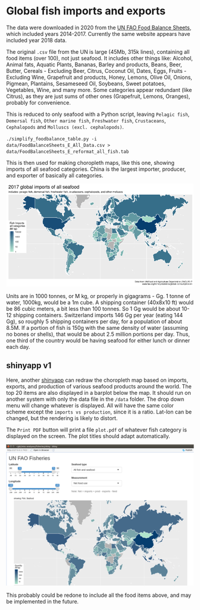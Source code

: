 # Global fish imports and exports #
The data were downloaded in 2020 from the [UN FAO Food Balance Sheets](http://www.fao.org/faostat/en/#data/FBS), which included years 2014-2017. Currently the same website appears have included year 2018 data.

The original `.csv` file from the UN is large (45Mb, 315k lines), containing all food items (over 100), not just seafood. It includes other things like: Alcohol, Animal fats, Aquatic Plants, Bananas, Barley and products, Beans, Beer, Butter, Cereals - Excluding Beer, Citrus, Coconut Oil, Dates, Eggs, Fruits - Excluding Wine, Grapefruit and products, Honey, Lemons, Olive Oil, Onions, Pigmean, Plantains, Sesameseed Oil, Soybeans, Sweet potatoes, Vegetables, Wine, and many more. Some categories appear redundant (like Citrus), as they are just sums of other ones (Grapefruit, Lemons, Oranges), probably for convenience.

This is reduced to only seafood with a Python script, leaving `Pelagic fish`, `Demersal fish`, `Other marine fish`, `Freshwater fish`, `Crustaceans`, `Cephalopods` and `Molluscs (excl. cephalopods)`.

`./simplify_foodbalance_table.py -i data/FoodBalanceSheets_E_All_Data.csv > data/FoodBalanceSheets_E_reformat_all_fish.tab`

This is then used for making choropleth maps, like this one, showing imports of all seafood categories. China is the largest importer, producer, and exporter of basically all categories.

![global_fish_imports_only_2017.png](https://github.com/wrf/misc-analyses/blob/master/fisheries/images/global_fish_imports_only_2017.png)

Units are in 1000 tonnes, or M kg, or properly in gigagrams - Gg. 1 tonne of water, 1000kg, would be a 1m cube. A shipping container (40x8x10 ft) would be 86 cubic meters, a bit less than 100 tonnes. So 1 Gg would be about 10-12 shipping containers. Switzerland imports 146 Gg per year (eating 144 Gg), so roughly 5 shipping containers per day, for a population of about 8.5M. If a portion of fish is 150g with the same density of water (assuming no bones or shells), that would be about 2.5 million portions per day. Thus, one third of the country would be having seafood for either lunch or dinner each day.

## shinyapp v1 ##
Here, another [shinyapp](https://shiny.rstudio.com/) can redraw the choropleth map based on imports, exports, and production of various seafood products around the world. The top 20 items are also displayed in a barplot below the map. It should run on another system with only the data file in the `/data` folder. The drop down menu will change whatever is displayed. All will have the same color scheme except the `imports vs production`, since it is a ratio. Lat-lon can be changed, but the rendering is likely to distort. 

The `Print PDF` button will print a file `plot.pdf` of whatever fish category is displayed on the screen. The plot titles should adapt automatically.

![fisheries_shinyapp_screenshot.png](https://github.com/wrf/misc-analyses/blob/master/fisheries/images/fisheries_shinyapp_screenshot.png)

This probably could be redone to include all the food items above, and may be implemented in the future.
